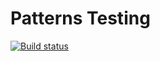 
# Patterns Testing
[![Build status](https://ci.appveyor.com/api/projects/status/yag8kqerwc0reaqi?svg=true)](https://ci.appveyor.com/project/Natalyaoazis/patternstesting)
